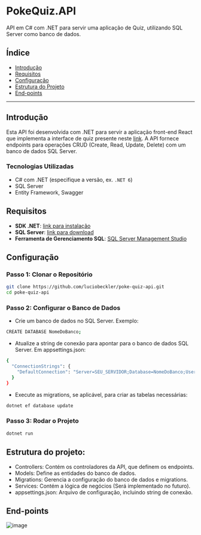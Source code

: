 # PokeQuiz.API

API em C# com .NET para servir uma aplicação de Quiz, utilizando SQL Server como banco de dados.

## Índice

- [Introdução](#introdução)
- [Requisitos](#requisitos)
- [Configuração](#configuração)
- [Estrutura do Projeto](#estrutura-do-projeto)
- [End-points](#end-points)
---

## Introdução

Esta API foi desenvolvida com .NET para servir a aplicação front-end React que implementa a interface de quiz presente neste [link](https://github.com/luciobeckler/poke-quiz-app). A API fornece endpoints para operações CRUD (Create, Read, Update, Delete) com um banco de dados SQL Server.

### Tecnologias Utilizadas

- C# com .NET (especifique a versão, ex. `.NET 6`)
- SQL Server
- Entity Framework, Swagger

## Requisitos

- **SDK .NET**: [link para instalação](https://dotnet.microsoft.com/download)
- **SQL Server**: [link para download](https://www.microsoft.com/sql-server)
- **Ferramenta de Gerenciamento SQL**: [SQL Server Management Studio](https://docs.microsoft.com/sql/ssms/download-sql-server-management-studio-ssms)

## Configuração
### Passo 1: Clonar o Repositório

```bash
git clone https://github.com/luciobeckler/poke-quiz-api.git
cd poke-quiz-api
```

### Passo 2: Configurar o Banco de Dados
- Crie um banco de dados no SQL Server. Exemplo:
```bash
CREATE DATABASE NomeDoBanco;
```
- Atualize a string de conexão para apontar para o banco de dados SQL Server. Em appsettings.json:
```bash
{
  "ConnectionStrings": {
    "DefaultConnection": "Server=SEU_SERVIDOR;Database=NomeDoBanco;User Id=SEU_USUARIO;Password=SUA_SENHA;"
  }
}
```
- Execute as migrations, se aplicável, para criar as tabelas necessárias:
```bash
dotnet ef database update
```

### Passo 3: Rodar o Projeto
```bash
dotnet run
```

## Estrutura do projeto:
- Controllers: Contém os controladores da API, que definem os endpoints.
- Models: Define as entidades do banco de dados.
- Migrations: Gerencia a configuração do banco de dados e migrations.
- Services: Contém a lógica de negócios (Será implementado no futuro).
- appsettings.json: Arquivo de configuração, incluindo string de conexão.

## End-points
![image](https://github.com/user-attachments/assets/8b0c9823-17ee-4d56-88f1-2359f66c3d1b)


